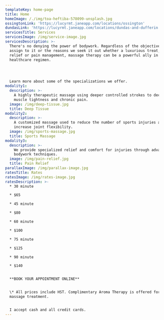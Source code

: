 ```yaml
---
templateKey: home-page
title: Home
homeImage: /./img/toa-heftiba-578099-unsplash.jpg
ossingtonLink: 'https://lucyrmt.janeapp.com/locations/ossington'
dundasLink: 'https://lucyrmt.janeapp.com/locations/dundas-and-dufferin'
servicesTitle: Services
servicesImage: /img/service-image.jpg
servicesDescription: >-
  There's no denying the power of bodywork. Regardless of the objectives, we
  assign to it or the reasons we seek it out whether a luxurious treat, stress
  relief or pain management, massage therapy can be a powerful ally in your
  healthcare regimen.




  Learn more about some of the specializations we offer.
modality1:
  description: >-
    A highly therapeutic massage using deeper controlled strokes to decrease
    muscle tightness and chronic pain.
  image: /img/deep-tissue.jpg
  title: Deep Tissue
modality2:
  description: >-
    A customized massage used to reduce the number of sports injuries and
    increase joint flexibility.
  image: /img/sports-massage.jpg
  title: Sports Massage
modality3:
  description: >-
    We provide specialized relief and comfort for injuries through advanced
    bodywork techniques.
  image: /img/pain-relief.jpg
  title: Pain Relief
parallaxImage: /img/parallax-image.jpg
ratesTitle: Rates
ratesImage: /img/rates-image.jpg
ratesDescription: >-
  * 30 minute

  * $65

  * 45 minute

  * $80

  * 60 minute

  * $100

  * 75 minute

  * $125

  * 90 minute

  * $140


  **BOOK YOUR APPOINTMENT ONLINE**


  \* All prices include HST. Complimentary Aroma Therapy is offered for any
  massage treatment.


  I accept cash and all credit cards.
---
```


